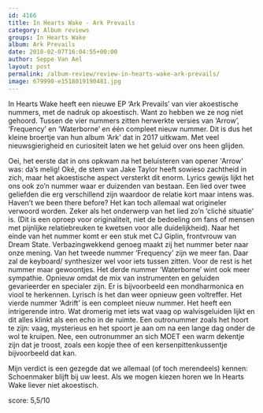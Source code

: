 ```yaml
---
id: 4166
title: In Hearts Wake - Ark Prevails
category: Album reviews
groups: In Hearts Wake
album: Ark Prevails
date: 2018-02-07T16:04:55+00:00
author: Seppe Van Ael
layout: post
permalink: /album-review/review-in-hearts-wake-ark-prevails/
image: 679990-e1518019190481.jpg
---
```

In Hearts Wake heeft een nieuwe EP ‘Ark Prevails’ van vier akoestische nummers, met de nadruk op akoestisch. Want zo hebben we ze nog niet gehoord. Tussen de vier nummers zitten herwerkte versies van ‘Arrow’, ‘Frequency’ en ‘Waterborne’ en één compleet nieuw nummer. Dit is dus het kleine broertje van hun album ‘Ark’ dat in 2017 uitkwam. Met veel nieuwsgierigheid en curiositeit laten we het geluid over ons heen glijden.

Oei, het eerste dat in ons opkwam na het beluisteren van opener 'Arrow' was: da’s melig! Oké, de stem van Jake Taylor heeft sowieso zachtheid in zich, maar het akoestische aspect versterkt dit enorm. Lyrics gewijs lijkt het ons ook zo’n nummer waar er duizenden van bestaan. Een lied over twee geliefden die erg verschillend zijn waardoor de relatie kort maar intens was. Haven’t we been there before? Het kan toch allemaal wat origineler verwoord worden. Zeker als het onderwerp van het lied zo’n ‘cliché situatie’ is. (Dit is een oproep voor originaliteit, niet de bedoeling om fans of mensen met pijnlijke relatiebreuken te kwetsen voor alle duidelijkheid). Naar het einde van het nummer komt er een stuk met CJ Giplin, frontvrouw van Dream State. Verbazingwekkend genoeg maakt zij het nummer beter naar onze mening. Van het tweede nummer ‘Frequency’ zijn we meer fan. Daar zal de keyboard/ synthesizer wel voor iets tussen zitten. Voor de rest is het nummer maar gewoontjes. Het derde nummer ‘Waterborne’ wint ook meer sympathie. Opnieuw omdat de mix van instrumenten en geluiden gevarieerder en specialer zijn. Er is bijvoorbeeld een mondharmonica en viool te herkennen. Lyrisch is het dan weer opnieuw geen voltreffer. Het vierde nummer ‘Adrift’ is een compleet nieuw nummer. Het heeft een intrigerende intro. Wat dromerig met iets wat vaag op walvisgeluiden lijkt en dit alles klinkt als een echo in de ruimte. Een outronummer zoals het hoort te zijn: vaag, mysterieus en het spoort je aan om na een lange dag onder de wol te kruipen. Nee, een outronummer an sich MOET een warm dekentje zijn dat je troost, zoals een kopje thee of een kersenpittenkussentje bijvoorbeeld dat kan.

Mijn verdict is een gezegde dat we allemaal (of toch merendeels) kennen: Schoenmaker blijft bij uw leest. Als we mogen kiezen horen we In Hearts Wake liever niet akoestisch.

score: 5,5/10
